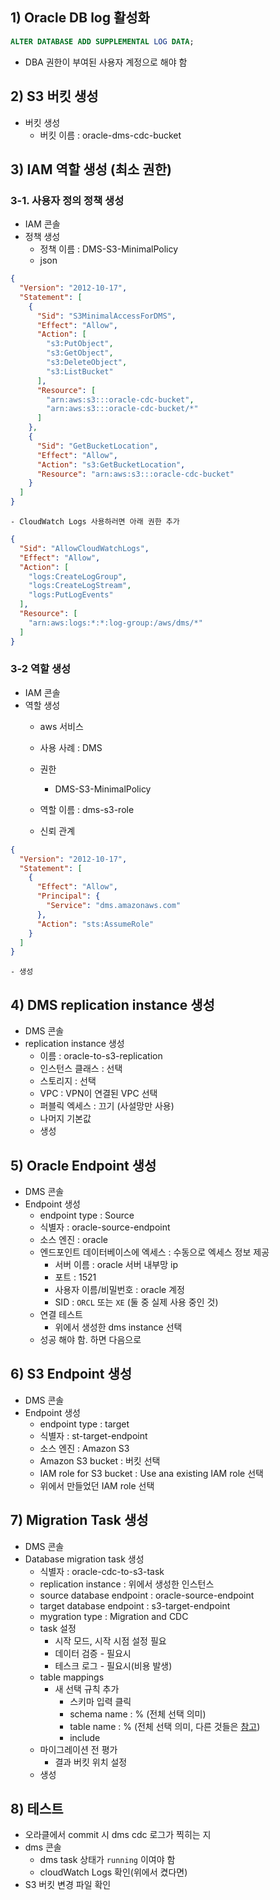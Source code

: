 
## 1) Oracle DB log 활성화

```sql
ALTER DATABASE ADD SUPPLEMENTAL LOG DATA;
```
- DBA 권한이 부여된 사용자 계정으로 해야 함

## 2) S3 버킷 생성

- 버킷 생성
	- 버킷 이름 : oracle-dms-cdc-bucket

## 3) IAM 역할 생성 (최소 권한)

### 3-1. 사용자 정의 정책 생성

- IAM 콘솔
- 정책 생성
	- 정책 이름 : DMS-S3-MinimalPolicy
	- json
```json
{
  "Version": "2012-10-17",
  "Statement": [
    {
      "Sid": "S3MinimalAccessForDMS",
      "Effect": "Allow",
      "Action": [
        "s3:PutObject",
        "s3:GetObject",
        "s3:DeleteObject",
        "s3:ListBucket"
      ],
      "Resource": [
        "arn:aws:s3:::oracle-cdc-bucket",
        "arn:aws:s3:::oracle-cdc-bucket/*"
      ]
    },
    {
      "Sid": "GetBucketLocation",
      "Effect": "Allow",
      "Action": "s3:GetBucketLocation",
      "Resource": "arn:aws:s3:::oracle-cdc-bucket"
    }
  ]
}
```
	- CloudWatch Logs 사용하러면 아래 권한 추가
```json
{
  "Sid": "AllowCloudWatchLogs",
  "Effect": "Allow",
  "Action": [
    "logs:CreateLogGroup",
    "logs:CreateLogStream",
    "logs:PutLogEvents"
  ],
  "Resource": [
    "arn:aws:logs:*:*:log-group:/aws/dms/*"
  ]
}
```

### 3-2 역할 생성
- IAM 콘솔
- 역할 생성
	- aws 서비스
	- 사용 사례 : DMS

	- 권한
		- DMS-S3-MinimalPolicy

	- 역할 이름 : dms-s3-role
	- 신뢰 관계
```json
{
  "Version": "2012-10-17",
  "Statement": [
    {
      "Effect": "Allow",
      "Principal": {
        "Service": "dms.amazonaws.com"
      },
      "Action": "sts:AssumeRole"
    }
  ]
}
```
	- 생성



## 4) DMS replication instance 생성
- DMS 콘솔
- replication instance 생성
	- 이름 : oracle-to-s3-replication
	- 인스턴스 클래스 : 선택
	- 스토리지 : 선택
	- VPC : VPN이 연결된 VPC 선택
	- 퍼블릭 엑세스 : 끄기 (사설망만 사용)
	- 나머지 기본값
	- 생성


## 5) Oracle Endpoint 생성
- DMS 콘솔
- Endpoint 생성
	- endpoint type : Source
	- 식별자 : oracle-source-endpoint
	- 소스 엔진 : oracle
	- 엔드포인트 데이터베이스에 엑세스 : 수동으로 엑세스 정보 제공
		- 서버 이름 : oracle 서버 내부망 ip
		- 포트 : 1521
		- 사용자 이름/비밀번호 : oracle 계정
		- SID : `ORCL` 또는 `XE` (둘 중 실제 사용 중인 것)
	- 연결 테스트
		- 위에서 생성한 dms instance 선택
	- 성공 해야 함. 하면 다음으로


## 6) S3 Endpoint 생성
- DMS 콘솔
- Endpoint 생성
	- endpoint type : target
	- 식별자 : st-target-endpoint
	- 소스 엔진 : Amazon S3
	- Amazon S3 bucket : 버킷 선택
	- IAM role for S3 bucket : Use ana existing IAM role 선택
	- 위에서 만들었던 IAM role 선택

## 7) Migration Task 생성
- DMS 콘솔
- Database migration task 생성
	- 식별자 : oracle-cdc-to-s3-task
	- replication instance : 위에서 생성한 인스턴스
	- source database endpoint : oracle-source-endpoint
	- target database endpoint : s3-target-endpoint
	- mygration type : Migration and CDC
	- task 설정
		- 시작 모드, 시작 시점 설정 필요
		- 데이터 검증 - 필요시
		- 테스크 로그 - 필요시(비용 발생)
	- table mappings
		- 새 선택 규칙 추가
			- 스키마 입력 클릭
			- schema name : % (전체 선택 의미)
			- table name : % (전체 선택 의미, 다른 것들은 [참고](https://docs.aws.amazon.com/ko_kr/dms/latest/userguide/CHAP_Tasks.CustomizingTasks.TableMapping.SelectionTransformation.Wildcards.html))
			- include
	- 마이그레이션 전 평가
		- 결과 버킷 위치 설정
	- 생성
## 8) 테스트

- 오라클에서 commit 시 dms cdc 로그가 찍히는 지 
- dms 콘솔
	- dms task 상태가 `running` 이여야 함
	- cloudWatch Logs 확인(위에서 켰다면)
- S3 버킷 변경 파일 확인


